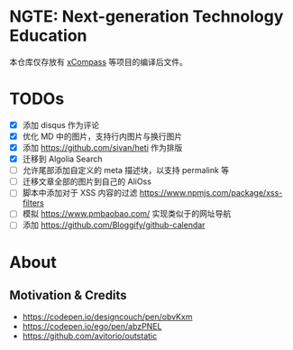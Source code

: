 # NGTE: Next-generation Technology Education

本仓库仅存放有 [xCompass](https://github.com/wx-chevalier/xCompass) 等项目的编译后文件。

# TODOs

- [x] 添加 disqus 作为评论
- [x] 优化 MD 中的图片，支持行内图片与换行图片
- [x] 添加 https://github.com/sivan/heti 作为排版
- [x] 迁移到 Algolia Search
- [ ] 允许尾部添加自定义的 meta 描述块，以支持 permalink 等
- [ ] 迁移文章全部的图片到自己的 AliOss
- [ ] 脚本中添加对于 XSS 内容的过滤 https://www.npmjs.com/package/xss-filters
- [ ] 模拟 https://www.pmbaobao.com/ 实现类似于的网址导航
- [ ] 添加 https://github.com/Bloggify/github-calendar

# About

## Motivation & Credits

- https://codepen.io/designcouch/pen/obvKxm
- https://codepen.io/ego/pen/abzPNEL
- https://github.com/avitorio/outstatic
